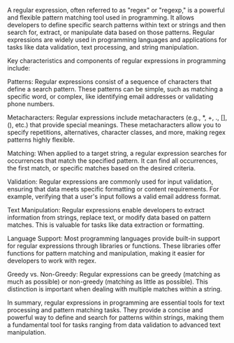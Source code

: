 A regular expression, often referred to as "regex" or "regexp," is a powerful and flexible pattern matching tool used in programming. It allows developers to define specific search patterns within text or strings and then search for, extract, or manipulate data based on those patterns. Regular expressions are widely used in programming languages and applications for tasks like data validation, text processing, and string manipulation.

Key characteristics and components of regular expressions in programming include:

Patterns: Regular expressions consist of a sequence of characters that define a search pattern. These patterns can be simple, such as matching a specific word, or complex, like identifying email addresses or validating phone numbers.

Metacharacters: Regular expressions include metacharacters (e.g., *, +, ., [], (), etc.) that provide special meanings. These metacharacters allow you to specify repetitions, alternatives, character classes, and more, making regex patterns highly flexible.

Matching: When applied to a target string, a regular expression searches for occurrences that match the specified pattern. It can find all occurrences, the first match, or specific matches based on the desired criteria.

Validation: Regular expressions are commonly used for input validation, ensuring that data meets specific formatting or content requirements. For example, verifying that a user's input follows a valid email address format.

Text Manipulation: Regular expressions enable developers to extract information from strings, replace text, or modify data based on pattern matches. This is valuable for tasks like data extraction or formatting.

Language Support: Most programming languages provide built-in support for regular expressions through libraries or functions. These libraries offer functions for pattern matching and manipulation, making it easier for developers to work with regex.

Greedy vs. Non-Greedy: Regular expressions can be greedy (matching as much as possible) or non-greedy (matching as little as possible). This distinction is important when dealing with multiple matches within a string.

In summary, regular expressions in programming are essential tools for text processing and pattern matching tasks. They provide a concise and powerful way to define and search for patterns within strings, making them a fundamental tool for tasks ranging from data validation to advanced text manipulation.
